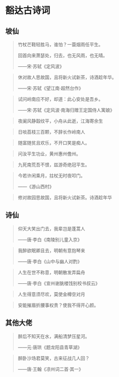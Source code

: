# 豁达古诗词

## 坡仙

> 竹杖芒鞋轻胜马，谁怕？一蓑烟雨任平生。
>
> 回首向来萧瑟处，归去，也无风雨，也无晴。
>
> ——宋·苏轼《定风波》

> 休对故人思故国，且将新火试新茶，诗酒趁年华。
>
> ——宋·苏轼《望江南·超然台作》

> 试问岭南应不好，却道：此心安处是吾乡。
>
> ——宋·苏轼《定风波·南海归赠王定国侍人寓娘》

> 夜阑风静縠纹平，小舟从此逝，江海寄余生

> 日啖荔枝三百颗，不辞长作岭南人

> 随富随贫且欢乐，不开口笑是痴人。

> 问汝平生功业，黄州惠州儋州。

> 九死南荒吾不恨，兹游奇绝冠平生。

> 今若许闲乘月，拄杖无时夜叩门。
>
> ——《游山西村》

> 修对故园思故国，且将新火试新茶。诗酒趁年华

## 诗仙

> 仰天大笑出门去，我辈岂是蓬蒿人
>
> ——唐·李白《南陵别儿童入京》

> 我醉欲眠卿且去，明朝有意抱琴来
>
> ——唐·李白《山中与幽人对酌》

> 人生在世不称意，明朝散发弄扁舟
>
> ——唐·李白《宣州谢朓楼饯别校书叔云》

> 人生得意须尽欢，莫使金樽空对月

> 安能摧眉折腰事权贵？使我不得开心颜。

## 其他大佬

> 醉后不知天在水，满船清梦压星河。
> 
> ——元·唐珙《题龙阳县青草湖》

> 醉卧沙场君莫笑，古来征战几人回？
>
> ——唐·王翰《凉州词二首·其一》
